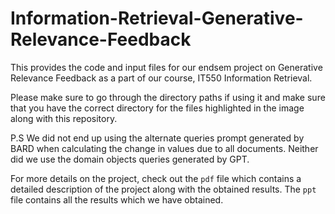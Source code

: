 # Information-Retrieval-Generative-Relevance-Feedback
This provides the code and input files for our endsem project on Generative Relevance Feedback as a part of our course, IT550 Information Retrieval.

Please make sure to go through the directory paths if using it and make sure that you have the correct directory for the files highlighted in the image along with this repository.

P.S We did not end up using the alternate queries prompt generated by BARD when calculating the change in values due to all documents. Neither did we use the domain objects queries generated by GPT.

For more details on the project, check out the ```pdf``` file which contains a detailed description of the project along with the obtained results. The ```ppt``` file contains all the results which we have obtained.
